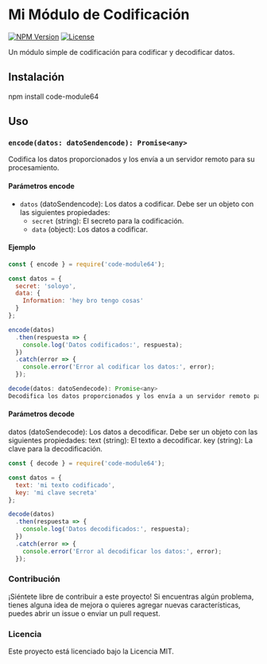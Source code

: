 # Mi Módulo de Codificación

[![NPM Version](https://img.shields.io/npm/v/code-module64.svg)](https://www.npmjs.com/package/code-module64)
[![License](https://img.shields.io/github/license/davidjose47sudo/code-module64)](https://github.com/davidjose47sudo/code-module64/blob/main/LICENSE)

Un módulo simple de codificación para codificar y decodificar datos.

## Instalación

npm install code-module64

## Uso

### `encode(datos: datoSendencode): Promise<any>`

Codifica los datos proporcionados y los envía a un servidor remoto para su procesamiento.

#### Parámetros encode

- `datos` (datoSendencode): Los datos a codificar. Debe ser un objeto con las siguientes propiedades:
  - `secret` (string): El secreto para la codificación.
  - `data` (object): Los datos a codificar.

#### Ejemplo

```javascript
const { encode } = require('code-module64');

const datos = {
  secret: 'soloyo',
  data: {
    Information: 'hey bro tengo cosas'
  }
};

encode(datos)
  .then(respuesta => {
    console.log('Datos codificados:', respuesta);
  })
  .catch(error => {
    console.error('Error al codificar los datos:', error);
  });

decode(datos: datoSendecode): Promise<any>
Decodifica los datos proporcionados y los envía a un servidor remoto para su procesamiento.
```

#### Parámetros decode

datos (datoSendecode): Los datos a decodificar. Debe ser un objeto con las siguientes propiedades:
text (string): El texto a decodificar.
key (string): La clave para la decodificación.

```javascript
const { decode } = require('code-module64');

const datos = {
  text: 'mi texto codificado',
  key: 'mi clave secreta'
};

decode(datos)
  .then(respuesta => {
    console.log('Datos decodificados:', respuesta);
  })
  .catch(error => {
    console.error('Error al decodificar los datos:', error);
  });
```
  
### Contribución

¡Siéntete libre de contribuir a este proyecto! Si encuentras algún problema, tienes alguna idea de mejora o quieres agregar nuevas características, puedes abrir un issue o enviar un pull request.

### Licencia

Este proyecto está licenciado bajo la Licencia MIT.

